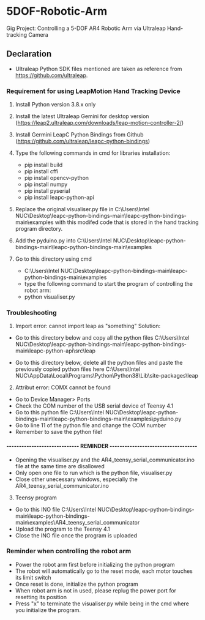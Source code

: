 # 5DOF-Robotic-Arm
Gig Project: Controlling a 5-DOF AR4 Robotic Arm via Ultraleap Hand-tracking Camera

## Declaration
- Ultraleap Python SDK files mentioned are taken as reference from https://github.com/ultraleap.

### Requirement for using LeapMotion Hand Tracking Device
1. Install Python version 3.8.x only

2. Install the latest Ultraleap Gemini for desktop version
   (https://leap2.ultraleap.com/downloads/leap-motion-controller-2/)

3. Install Germini LeapC Python Bindings from Github
   (https://github.com/ultraleap/leapc-python-bindings)

4. Type the following commands in cmd for libraries installation:
   - pip install build
   - pip install cffi
   - pip install opencv-python
   - pip install numpy
   - pip install pyserial
   - pip install leapc-python-api

5. Replace the original visualiser.py file in C:\Users\Intel NUC\Desktop\leapc-python-bindings-main\leapc-python-bindings-main\examples
   with this modifed code that is stored in the hand tracking program directory.

6. Add the pyduino.py into C:\Users\Intel NUC\Desktop\leapc-python-bindings-main\leapc-python-bindings-main\examples
   
7. Go to this directory using cmd
   - C:\Users\Intel NUC\Desktop\leapc-python-bindings-main\leapc-python-bindings-main\examples
   - type the following command to start the program of controlling the robot arm:
   - python visualiser.py

### Troubleshooting
1. Import error: cannot import leap as "something"
Solution:
- Go to this directory below and copy all the python files
  C:\Users\Intel NUC\Desktop\leapc-python-bindings-main\leapc-python-bindings-main\leapc-python-api\src\leap

- Go to this directory below, delete all the python files and paste the previously copied python files here
  C:\Users\Intel NUC\AppData\Local\Programs\Python\Python38\Lib\site-packages\leap

2. Attribut error: COMX cannot be found
- Go to Device Manager> Ports
- Check the COM number of the USB serial device of Teensy 4.1
- Go to this python file 
  C:\Users\Intel NUC\Desktop\leapc-python-bindings-main\leapc-python-bindings-main\examples\pyduino.py
- Go to line 11 of the python file and change the COM number
- Remember to save the python file!

#### ----------------------------- REMINDER -----------------------------------
- Opening the visualiser.py and the AR4_teensy_serial_communicator.ino file at the same time are disallowed
- Only open one file to run which is the python file, visualiser.py
- Close other unecessary windows, especially the AR4_teensy_serial_communicator.ino

3. Teensy program 
- Go to this INO file
  C:\Users\Intel NUC\Desktop\leapc-python-bindings-main\leapc-python-bindings-main\examples\AR4_teensy_serial_communicator
- Upload the program to the Teensy 4.1
- Close the INO file once the program is uploaded

### Reminder when controlling the robot arm
- Power the robot arm first before initializing the python program
- The robot will automatically go to the reset mode, each motor touches its limit switch
- Once reset is done, initialize the python program
- When robot arm is not in used, please replug the power port for resetting its position
- Press "x" to terminate the visualiser.py while being in the cmd where you initialize the program.
